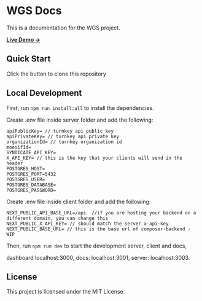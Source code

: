 # WGS Docs

This is a documentation for the WGS project.

[**Live Demo →**](https://demo.worlds.org)

## Quick Start

Click the button to clone this repository

## Local Development

First, run `npm run install:all` to install the dependencies.

Create .env file inside server folder and add the following:

```env
apiPublicKey= // turnkey api public key
apiPrivateKey= // turnkey api private key
organizationId= // turnkey organization id
moesifId=
SYNDICATE_API_KEY=
X_API_KEY= // this is the key that your clients will send in the header
POSTGRES_HOST=
POSTGRES_PORT=5432
POSTGRES_USER=
POSTGRES_DATABASE=
POSTGRES_PASSWORD=
```

Create .env file inside client folder and add the following:

```env
NEXT_PUBLIC_API_BASE_URL=/api  //if you are hosting your backend on a different domain, you can change this
NEXT_PUBLIC_X_API_KEY= // should match the server x-api-key
NEXT_PUBLIC_BASE_URL= // this is the base url of composer-backend - WIP
```

Then, run `npm run dev` to start the development server, client and docs,

dashboard localhost:3000, docs: localhost:3001, server: localhost:3003.

## License

This project is licensed under the MIT License.
